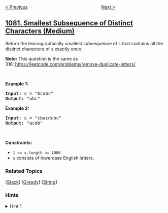 <!--|This file generated by command(leetcode description); DO NOT EDIT.    |-->
<!--+----------------------------------------------------------------------+-->
<!--|@author    openset <openset.wang@gmail.com>                           |-->
<!--|@link      https://github.com/openset                                 |-->
<!--|@home      https://github.com/openset/leetcode                        |-->
<!--+----------------------------------------------------------------------+-->

[< Previous](../insufficient-nodes-in-root-to-leaf-paths "Insufficient Nodes in Root to Leaf Paths")
　　　　　　　　　　　　　　　　
[Next >](../sales-analysis-i "Sales Analysis I")

## [1081. Smallest Subsequence of Distinct Characters (Medium)](https://leetcode.com/problems/smallest-subsequence-of-distinct-characters "不同字符的最小子序列")

<p>Return the lexicographically smallest subsequence of <code>s</code> that contains all the distinct characters of <code>s</code> exactly once.</p>

<p><strong>Note:</strong> This question is the same as 316:&nbsp;<a href="https://leetcode.com/problems/remove-duplicate-letters/" target="_blank">https://leetcode.com/problems/remove-duplicate-letters/</a></p>

<p>&nbsp;</p>
<p><strong>Example 1:</strong></p>

<pre>
<strong>Input:</strong> s = &quot;bcabc&quot;
<strong>Output:</strong> &quot;abc&quot;
</pre>

<p><strong>Example 2:</strong></p>

<pre>
<strong>Input:</strong> s = &quot;cbacdcbc&quot;
<strong>Output:</strong> &quot;acdb&quot;
</pre>

<p>&nbsp;</p>
<p><strong>Constraints:</strong></p>

<ul>
	<li><code>1 &lt;= s.length &lt;= 1000</code></li>
	<li><code>s</code> consists of lowercase English letters.</li>
</ul>

### Related Topics
  [[Stack](../../tag/stack/README.md)]
  [[Greedy](../../tag/greedy/README.md)]
  [[String](../../tag/string/README.md)]

### Hints
<details>
<summary>Hint 1</summary>
Greedily try to add one missing character. How to check if adding some character will not cause problems ? Use bit-masks to check whether you will be able to complete the sub-sequence if you add the character at some index i.
</details>

